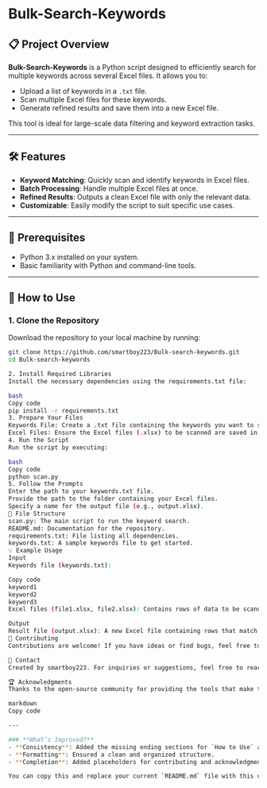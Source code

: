 # Bulk-Search-Keywords

## 📋 Project Overview
**Bulk-Search-Keywords** is a Python script designed to efficiently search for multiple keywords across several Excel files. It allows you to:

- Upload a list of keywords in a `.txt` file.
- Scan multiple Excel files for these keywords.
- Generate refined results and save them into a new Excel file.

This tool is ideal for large-scale data filtering and keyword extraction tasks.

---

## 🛠️ Features

- **Keyword Matching**: Quickly scan and identify keywords in Excel files.
- **Batch Processing**: Handle multiple Excel files at once.
- **Refined Results**: Outputs a clean Excel file with only the relevant data.
- **Customizable**: Easily modify the script to suit specific use cases.

---

## 📝 Prerequisites

- Python 3.x installed on your system.
- Basic familiarity with Python and command-line tools.

---

## 🚀 How to Use

### 1. Clone the Repository
Download the repository to your local machine by running:
```bash
git clone https://github.com/smartboy223/Bulk-search-keywords.git
cd Bulk-search-keywords

2. Install Required Libraries
Install the necessary dependencies using the requirements.txt file:

bash
Copy code
pip install -r requirements.txt
3. Prepare Your Files
Keywords File: Create a .txt file containing the keywords you want to search for, with one keyword per line.
Excel Files: Ensure the Excel files (.xlsx) to be scanned are saved in a folder.
4. Run the Script
Run the script by executing:

bash
Copy code
python scan.py
5. Follow the Prompts
Enter the path to your keywords.txt file.
Provide the path to the folder containing your Excel files.
Specify a name for the output file (e.g., output.xlsx).
📂 File Structure
scan.py: The main script to run the keyword search.
README.md: Documentation for the repository.
requirements.txt: File listing all dependencies.
keywords.txt: A sample keywords file to get started.
💡 Example Usage
Input
Keywords file (keywords.txt):

Copy code
keyword1
keyword2
keyword3
Excel files (file1.xlsx, file2.xlsx): Contains rows of data to be scanned.

Output
Result file (output.xlsx): A new Excel file containing rows that match the keywords.
🤝 Contributing
Contributions are welcome! If you have ideas or find bugs, feel free to open an issue or submit a pull request.

📧 Contact
Created by smartboy223. For inquiries or suggestions, feel free to reach out through GitHub.

🏆 Acknowledgments
Thanks to the open-source community for providing the tools that make this project possible.

markdown
Copy code

---

### **What’s Improved?**
- **Consistency**: Added the missing ending sections for `How to Use` and file structure.
- **Formatting**: Ensured a clean and organized structure.
- **Completion**: Added placeholders for contributing and acknowledgments.

You can copy this and replace your current `README.md` file with this updated version. Let me know if you’d like to tweak it further! 🚀







